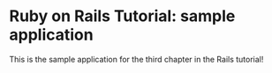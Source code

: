 # Ruby on Rails Tutorial: sample application

This is the sample application for the third chapter in the Rails tutorial!
